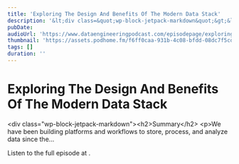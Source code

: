 ```yaml
---
title: 'Exploring The Design And Benefits Of The Modern Data Stack'
description: '&lt;div class=&quot;wp-block-jetpack-markdown&quot;&gt;&lt;h2&gt;Summary&lt;/h2&gt;&#xA;&lt;p&gt;We have been building platforms and workflows to store, process, and analyze data since the&#x2026;'
pubDate: 
audioUrl: 'https://www.dataengineeringpodcast.com/episodepage/exploring-the-design-and-benefits-of-the-modern-data-stack'
thumbnail: 'https://assets.podhome.fm/f6ff0caa-931b-4c08-bfdd-08dc7f5cd336/638557928872209534cover.jpg?1855996031'
tags: []
duration: ''
---
```


# Exploring The Design And Benefits Of The Modern Data Stack

&lt;div class=&quot;wp-block-jetpack-markdown&quot;&gt;&lt;h2&gt;Summary&lt;/h2&gt;&#xA;&lt;p&gt;We have been building platforms and workflows to store, process, and analyze data since the&#x2026;

Listen to the full episode at [](https://www.dataengineeringpodcast.com/episodepage/exploring-the-design-and-benefits-of-the-modern-data-stack).

